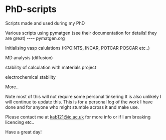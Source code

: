 # PhD-scripts
Scripts made and used during my PhD

Various scripts using pymatgen (see their documentation for details! they are great) ---- pymatgen.org

Initialising vasp calulations (KPOINTS, INCAR, POTCAR POSCAR etc..)

MD analysis (diffusion)

stability of calculation with materials project

electrochemical stability

More..

Note most of this will not require some personal tinkering
It is also unlikely I will continue to update this.
This is for a personal log of the work I have done and for anyone who might stumble across it and make use.

Please contact me at kab121@ic.ac.uk for more info or if I am breaking licencing etc..

Have a great day!
